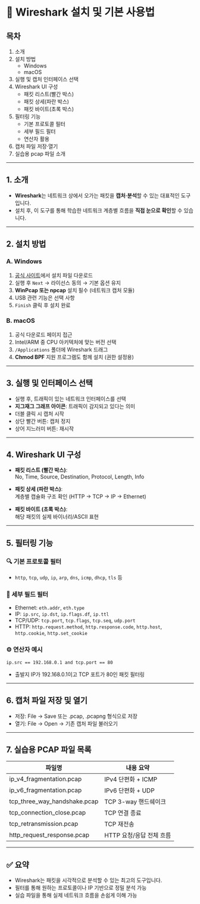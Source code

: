 # 📘 Wireshark 설치 및 기본 사용법

## 목차
1. 소개
2. 설치 방법
   - Windows
   - macOS
3. 실행 및 캡처 인터페이스 선택
4. Wireshark UI 구성
   - 패킷 리스트(빨간 박스)
   - 패킷 상세(파란 박스)
   - 패킷 바이트(초록 박스)
5. 필터링 기능
   - 기본 프로토콜 필터
   - 세부 필드 필터
   - 연산자 활용
6. 캡처 파일 저장·열기
7. 실습용 pcap 파일 소개

---

## 1. 소개
- **Wireshark**는 네트워크 상에서 오가는 패킷을 **캡처·분석**할 수 있는 대표적인 도구입니다.
- 설치 후, 이 도구를 통해 학습한 네트워크 계층별 흐름을 **직접 눈으로 확인**할 수 있습니다.

---

## 2. 설치 방법

### A. Windows
1. [공식 사이트](https://www.wireshark.org/download.html)에서 설치 파일 다운로드
2. 실행 후 `Next` → 라이선스 동의 → 기본 옵션 유지
3. **WinPcap 또는 npcap** 설치 필수 (네트워크 캡처 모듈)
4. USB 관련 기능은 선택 사항
5. `Finish` 클릭 후 설치 완료

### B. macOS
1. 공식 다운로드 페이지 접근
2. Intel/ARM 중 CPU 아키텍처에 맞는 버전 선택
3. `/Applications` 폴더에 Wireshark 드래그
4. **Chmod BPF** 지원 프로그램도 함께 설치 (권한 설정용)

---

## 3. 실행 및 인터페이스 선택
- 실행 후, 트래픽이 있는 네트워크 인터페이스를 선택
- **지그재그 그래프 아이콘**: 트래픽이 감지되고 있다는 의미
- 더블 클릭 시 캡처 시작
- 상단 빨간 버튼: 캡처 정지  
- 상어 지느러미 버튼: 재시작

---

## 4. Wireshark UI 구성

- **패킷 리스트 (빨간 박스)**:  
  No, Time, Source, Destination, Protocol, Length, Info

- **패킷 상세 (파란 박스)**:  
  계층별 캡슐화 구조 확인 (HTTP → TCP → IP → Ethernet)

- **패킷 바이트 (초록 박스)**:  
  해당 패킷의 실제 바이너리/ASCII 표현

---

## 5. 필터링 기능

### 🔍 기본 프로토콜 필터
- `http`, `tcp`, `udp`, `ip`, `arp`, `dns`, `icmp`, `dhcp`, `tls` 등

### 📌 세부 필드 필터
- Ethernet: `eth.addr`, `eth.type`
- IP: `ip.src`, `ip.dst`, `ip.flags.df`, `ip.ttl`
- TCP/UDP: `tcp.port`, `tcp.flags`, `tcp.seq`, `udp.port`
- HTTP: `http.request.method`, `http.response.code`, `http.host`, `http.cookie`, `http.set_cookie`

### ⚙️ 연산자 예시
```wireshark
ip.src == 192.168.0.1 and tcp.port == 80
```
- 출발지 IP가 192.168.0.1이고 TCP 포트가 80인 패킷 필터링

---

## 6. 캡처 파일 저장 및 열기

- 저장: File → Save 또는 .pcap, .pcapng 형식으로 저장
- 열기: File → Open → 기존 캡처 파일 불러오기

---

## 7. 실습용 PCAP 파일 목록
| 파일명                             | 내용 요약            |
| ------------------------------- | ---------------- |
| ip\_v4\_fragmentation.pcap      | IPv4 단편화 + ICMP  |
| ip\_v6\_fragmentation.pcap      | IPv6 단편화 + UDP   |
| tcp\_three\_way\_handshake.pcap | TCP 3-way 핸드쉐이크  |
| tcp\_connection\_close.pcap     | TCP 연결 종료        |
| tcp\_retransmission.pcap        | TCP 재전송          |
| http\_request\_response.pcap    | HTTP 요청/응답 전체 흐름 |

---

## ✅ 요약

- Wireshark는 패킷을 시각적으로 분석할 수 있는 최고의 도구입니다.
- 필터를 통해 원하는 프로토콜이나 IP 기반으로 정밀 분석 가능
- 실습 파일을 통해 실제 네트워크 흐름을 손쉽게 이해 가능
